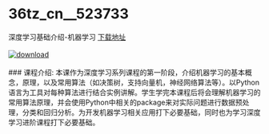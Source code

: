 # 36tz_cn__523733
深度学习基础介绍-机器学习
[下载地址](http://www.36tz.cn/article/523733 "下载地址")
<br/></br>[![download](http://36tz.cn/muke_img/2018_09_1-12-300x190.png "下载地址")](http://www.36tz.cn/article/523733 "下载地址")
<br/></br>### 课程介绍:
本课作为深度学习系列课程的第一阶段，介绍机器学习的基本概念，原理，以及常用算法（如决策树，支持向量机，神经网络算法等）。以Python语言为工具对每种算法进行结合实例讲解。学生学完本课程后将会理解机器学习的常用算法原理，并会使用Python中相关的package来对实际问题进行数据预处理，分类和回归分析。为开发机器学习相关应用打下必要基础，同时也为学习深度学习进阶课程打下必要基础。


